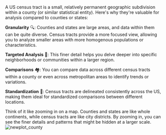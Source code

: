 A US census tract is a small, relatively permanent geographic subdivision within a county (or similar statistical entity). Here's why they're valuable for analysis compared to counties or states:

**Granularity** 🔍: Counties and states are large areas, and data within them can be quite diverse. Census tracts provide a more focused view, allowing you to analyze smaller areas with more homogenous populations or characteristics.

**Targeted Analysis** 🎯: This finer detail helps you delve deeper into specific neighborhoods or communities within a larger region.

**Comparisons** 🏘️: You can compare data across different census tracts within a county or even across metropolitan areas to identify trends or variations.

**Standardization** 🧐: Census tracts are delineated consistently across the US, making them ideal for standardized comparisons between different locations.

Think of it like zooming in on a map. Counties and states are like whole continents, while census tracts are like city districts. By zooming in, you can see the finer details and patterns that might be hidden at a larger scale.
![newplot_county](https://github.com/KJZou56/us_census_median_household_income_visualized_by_tract/assets/150881506/f77257ab-0f26-442e-b881-c3c07a49a91f)
